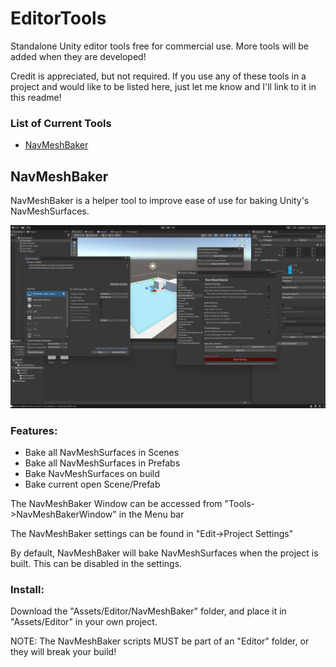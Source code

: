 # EditorTools
Standalone Unity editor tools free for commercial use. More tools will be added when they are developed!

Credit is appreciated, but not required. If you use any of these tools in a project and would like to be listed here, just let me know and I'll link to it in this readme!

### List of Current Tools
- [NavMeshBaker](#NavMeshBaker)

## NavMeshBaker
NavMeshBaker is a helper tool to improve ease of use for baking Unity's NavMeshSurfaces.

![Image of NavMeshBaker all windows](./Assets/NavMeshBakerResources/ReadmeAssets/NavMeshBakerAllWindows.png)

### Features:
- Bake all NavMeshSurfaces in Scenes
- Bake all NavMeshSurfaces in Prefabs
- Bake NavMeshSurfaces on build
- Bake current open Scene/Prefab

The NavMeshBaker Window can be accessed from "Tools->NavMeshBakerWindow" in the Menu bar

The NavMeshBaker settings can be found in "Edit->Project Settings"

By default, NavMeshBaker will bake NavMeshSurfaces when the project is built. This can be disabled in the settings.

### Install:
Download the "Assets/Editor/NavMeshBaker" folder, and place it in "Assets/Editor" in your own project.

NOTE: The NavMeshBaker scripts MUST be part of an "Editor" folder, or they will break your build!
